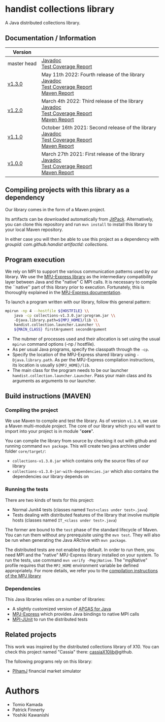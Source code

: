 # handist collections library

A Java distributed collections library.

## Documentation / Information

| Version                                                              |                                                                                                                                                                                   |
|-|-|
| master head                                                          | [Javadoc](master-latest/apidocs/index.html)<br>[Test Coverage Report](master-latest/jacoco/index.html)                                                                            |
| [v1.3.0](https://github.com/handist/collections/releases/tag/v1.3.0) | May 11th 2022: Fourth release of the library<br>[Javadoc](https://handist.github.io/collections/v1.3.0/apidocs/index.html)<br>[Test Coverage Report](https://handist.github.io/collections/v1.3.0/jacoco/index.html)<br>[Maven Report](https://handist.github.io/collections/v1.3.0/index.html)     |
| [v1.2.0](https://github.com/handist/collections/releases/tag/v1.2.0) | March 4th 2022: Third release of the library<br>[Javadoc](https://handist.github.io/collections/v1.2.0/apidocs/index.html)<br>[Test Coverage Report](https://handist.github.io/collections/v1.2.0/jacoco/index.html)<br>[Maven Report](https://handist.github.io/collections/v1.2.0/index.html)     |
| [v1.1.0](https://github.com/handist/collections/releases/tag/v1.1.0) | October 16th 2021: Second release of the library<br>[Javadoc](https://handist.github.io/collections/v1.1.0/apidocs/index.html)<br>[Test Coverage Report](https://handist.github.io/collections/v1.1.0/jacoco/index.html)<br>[Maven Report](https://handist.github.io/collections/v1.1.0/index.html) |
| [v1.0.0](https://github.com/handist/collections/releases/tag/v1.0.0) | March 27th 2021: First release of the library<br>[Javadoc](https://handist.github.io/collections/v1.0.0/apidocs/index.html)<br>[Test Coverage Report](https://handist.github.io/collections/v1.0.0/jacoco/index.html)<br>[Maven Report](https://handist.github.io/collections/v1.0.0/index.html)    |

## Compiling projects with this library as a dependency

Our library comes in the form of a Maven project. 

Its artifacts can be downloaded automatically from [JitPack](https://jitpack.io/#handist/collections).
Alternatively, you can clone this repository and run `mvn install` to install this library to your local Maven repository. 

In either case you will then be able to use this project as a dependency with _groupId: com.github.handist_ _artifactId: collections_. 

## Program execution

We rely on MPI to support the various communication patterns used by our library. 
We use the [MPJ-Express library](http://www.mpjexpress.org/) as the intermediary compatibility layer between Java and the "native" C MPI calls.
It is necessary to compile the ``native'' part of this library prior to execution.
Fortunately, this is thoroughly explained in the [MPJ-Express documentation](http://www.mpjexpress.org/documentation.html).

To launch a program written with our library, follow this general pattern:


```bash
mpirun -np 4 --hostfile ${HOSTFILE} \\ 
	java -cp collections-v1.3.0.jar:program.jar \\
	-Djava.library.path=${MPJ_HOME}/lib \\ 
	handist.collection.launcher.Launcher \\
	${MAIN_CLASS} firstArgument secondArgument
```

- The nubmer of processes used and their allocation is set using the usual `mpirun` command options (-np / hostfile).
- As per usual Java programs, specify the classpath through the `-cp`.
- Specify the location of the MPJ-Express shared library using `-Djava.library.path`. As per the MPJ-Express compilation instructions, its location is usually `${MPJ_HOME}/lib`.
- The main class for the program needs to be our launcher `handist.collection.launcher.Launcher`. Pass your main class and its arguments as arguments to our launcher.

## Build instructions (MAVEN)

### Compiling the project

We use Maven to compile and test the library.
As of version `v1.3.0`, we use a Maven multi-module project.
The core of our library which you will want to import into your project is in module "**core**".

You can compile the library from source by checking it out with github and running command `mvn package`.
This will create two java archives under folder `core/target/`: 

- `collections-v1.3.0.jar` which contains only the source files of our library
- `collections-v1.3.0-jar-with-dependencies.jar` which also contains the dependencies our library depends on

### Running the tests

There are two kinds of tests for this project:

+ Normal Junit4 tests (classes named `Test<class under test>.java`)
+ Tests dealing with distributed features of the library that involve multiple hosts (classes named `IT_<class under test>.java`)

The former are bound to the `test` phase of the standard lifecycle of Maven.
You can run them without any prerequisite using the `mvn test`.
They will also be run when generating the Java ARchive with `mvn package`.

The distributed tests are not enabled by default.
In order to run them, you need MPI and the "native" MPJ-Express library installed on your system.
To run the tests, use command `mvn verify -PmpjNative`.
The "mpjNative" profile requires that the `MPJ_HOME` environment variable be defined appropriately. 
For more details, we refer you to the [compilation instructions of the MPJ library](http://mpj-express.org/)

### Dependencies

This Java libraries relies on a number of libraries:

+ A slightly customized version of [APGAS for Java](https://github.com/handist/apgas)
+ [MPJ-Express](http://mpj-express.org/) which provides Java bindings to native MPI calls
+ [MPI-JUnit](https://github.com/handist/mpi-junit/) to run the distributed tests

## Related projects

This work was inspired by the distributed collections library of X10. You can check this project named "Cassia" there: [cassiaX10lib](https://github.com/handist/cassiaX10lib)@github.

The following programs rely on this library:
- [PlhamJ](https://github.com/plham/plhamJ) financial market simulator

# Authors
- Tomio Kamada
- Patrick Finnerty
- Yoshiki Kawanishi
